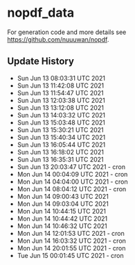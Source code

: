# nopdf_data 

For generation code and more details see https://github.com/nuuuwan/nopdf. 

## Update History
* Sun Jun 13 08:03:31 UTC 2021
* Sun Jun 13 11:42:08 UTC 2021
* Sun Jun 13 11:54:47 UTC 2021
* Sun Jun 13 12:03:38 UTC 2021
* Sun Jun 13 13:12:08 UTC 2021
* Sun Jun 13 14:03:32 UTC 2021
* Sun Jun 13 15:03:48 UTC 2021
* Sun Jun 13 15:30:21 UTC 2021
* Sun Jun 13 15:40:34 UTC 2021
* Sun Jun 13 16:05:44 UTC 2021
* Sun Jun 13 16:18:02 UTC 2021
* Sun Jun 13 16:35:31 UTC 2021
* Sun Jun 13 20:03:47 UTC 2021 - cron
* Mon Jun 14 00:04:09 UTC 2021 - cron
* Mon Jun 14 04:04:00 UTC 2021 - cron
* Mon Jun 14 08:04:12 UTC 2021 - cron
* Mon Jun 14 09:00:43 UTC 2021
* Mon Jun 14 09:03:04 UTC 2021
* Mon Jun 14 10:44:15 UTC 2021
* Mon Jun 14 10:44:42 UTC 2021
* Mon Jun 14 10:46:32 UTC 2021
* Mon Jun 14 12:01:53 UTC 2021 - cron
* Mon Jun 14 16:03:32 UTC 2021 - cron
* Mon Jun 14 20:01:55 UTC 2021 - cron
* Tue Jun 15 00:01:45 UTC 2021 - cron
